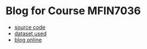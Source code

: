 # Blog for Course MFIN7036

- [source code](https://github.com/Insight-Group/MFIN7036-Blog/tree/main/code)
- [dataset used](https://github.com/Insight-Group/MFIN7036-Blog/tree/main/dataset)
- [blog online](https://insight-group.github.io/MFIN7036-Blog)
